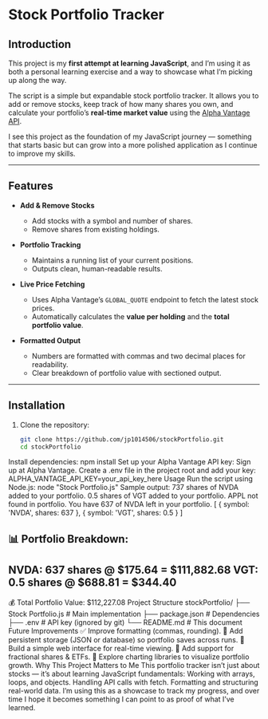 # Stock Portfolio Tracker  

## Introduction  
This project is my **first attempt at learning JavaScript**, and I’m using it as both a personal learning exercise and a way to showcase what I’m picking up along the way.  

The script is a simple but expandable stock portfolio tracker. It allows you to add or remove stocks, keep track of how many shares you own, and calculate your portfolio’s **real-time market value** using the [Alpha Vantage API](https://www.alphavantage.co/).  

I see this project as the foundation of my JavaScript journey — something that starts basic but can grow into a more polished application as I continue to improve my skills.  

---

## Features  

- **Add & Remove Stocks**  
  - Add stocks with a symbol and number of shares.  
  - Remove shares from existing holdings.  

- **Portfolio Tracking**  
  - Maintains a running list of your current positions.  
  - Outputs clean, human-readable results.  

- **Live Price Fetching**  
  - Uses Alpha Vantage’s `GLOBAL_QUOTE` endpoint to fetch the latest stock prices.  
  - Automatically calculates the **value per holding** and the **total portfolio value**.  

- **Formatted Output**  
  - Numbers are formatted with commas and two decimal places for readability.  
  - Clear breakdown of portfolio value with sectioned output.  

---

## Installation  

1. Clone the repository:  
   ```bash
   git clone https://github.com/jp1014506/stockPortfolio.git
   cd stockPortfolio
Install dependencies:
npm install
Set up your Alpha Vantage API key:
Sign up at Alpha Vantage.
Create a .env file in the project root and add your key:
ALPHA_VANTAGE_API_KEY=your_api_key_here
Usage
Run the script using Node.js:
node "Stock Portfolio.js"
Sample output:
737 shares of NVDA added to your portfolio.
0.5 shares of VGT added to your portfolio.
APPL not found in portfolio.
You have 637 of NVDA left in your portfolio.
[ { symbol: 'NVDA', shares: 637 }, { symbol: 'VGT', shares: 0.5 } ]

📊 Portfolio Breakdown:
--------------------------
NVDA: 637 shares @ $175.64 = $111,882.68
VGT: 0.5 shares @ $688.81 = $344.40
--------------------------
💰 Total Portfolio Value: $112,227.08
Project Structure
stockPortfolio/
├── Stock Portfolio.js   # Main implementation
├── package.json         # Dependencies
├── .env                 # API key (ignored by git)
└── README.md            # This document
Future Improvements
✅ Improve formatting (commas, rounding).
🔲 Add persistent storage (JSON or database) so portfolio saves across runs.
🔲 Build a simple web interface for real-time viewing.
🔲 Add support for fractional shares & ETFs.
🔲 Explore charting libraries to visualize portfolio growth.
Why This Project Matters to Me
This portfolio tracker isn’t just about stocks — it’s about learning JavaScript fundamentals:
Working with arrays, loops, and objects.
Handling API calls with fetch.
Formatting and structuring real-world data.
I’m using this as a showcase to track my progress, and over time I hope it becomes something I can point to as proof of what I’ve learned.
